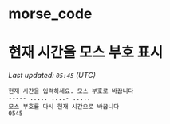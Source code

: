 # morse_code
# 현재 시간을 모스 부호 표시
<!-- MORSE_TIME_START -->
_Last updated: `05:45` (UTC)_

```
현재 시간을 입력하세요. 모스 부호로 바꿉니다
----- ..... ....- .....
모스 부호를 다시 현재 시간으로 바꿉니다
0545
```
<!-- MORSE_TIME_END -->
